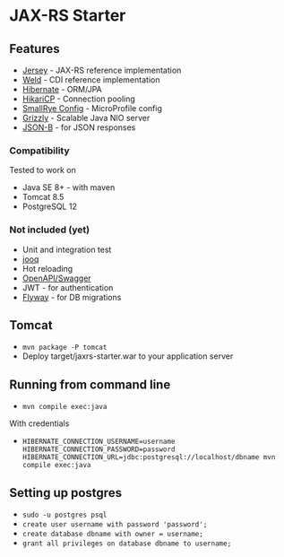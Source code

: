 # JAX-RS Starter

## Features

* [Jersey](https://eclipse-ee4j.github.io/jersey/) - JAX-RS reference implementation
* [Weld](https://weld.cdi-spec.org/) - CDI reference implementation
* [Hibernate](https://hibernate.org/) - ORM/JPA
* [HikariCP](https://github.com/brettwooldridge/HikariCP) - Connection pooling
* [SmallRye Config](https://smallrye.io/) - MicroProfile config
* [Grizzly](https://javaee.github.io/grizzly/) - Scalable Java NIO server
* [JSON-B](https://javaee.github.io/jsonb-spec/) - for JSON responses

### Compatibility ###

Tested to work on
* Java SE 8+ - with maven
* Tomcat 8.5
* PostgreSQL 12

### Not included (yet) ###
* Unit and integration test
* [jooq](https://jooq.org)
* Hot reloading
* [OpenAPI/Swagger](https://swagger.io/docs/specification/about/)
* JWT - for authentication
* [Flyway](https://flywaydb.org/) - for DB migrations

## Tomcat

* `mvn package -P tomcat`
* Deploy target/jaxrs-starter.war to your application server

## Running from command line

* `mvn compile exec:java`

With credentials
* `HIBERNATE_CONNECTION_USERNAME=username HIBERNATE_CONNECTION_PASSWORD=password HIBERNATE_CONNECTION_URL=jdbc:postgresql://localhost/dbname mvn compile exec:java`

## Setting up postgres

* `sudo -u postgres psql`
* `create user username with password 'password';`
* `create database dbname with owner = username;`
* `grant all privileges on database dbname to username;`
